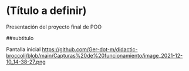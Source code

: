 # (Título a definir)
Presentación del proyecto final de POO

##subtitulo

Pantalla inicial https://github.com/Ger-dot-m/didactic-broccoli/blob/main/Capturas%20de%20funcionamiento/image_2021-12-10_14-38-27.png
